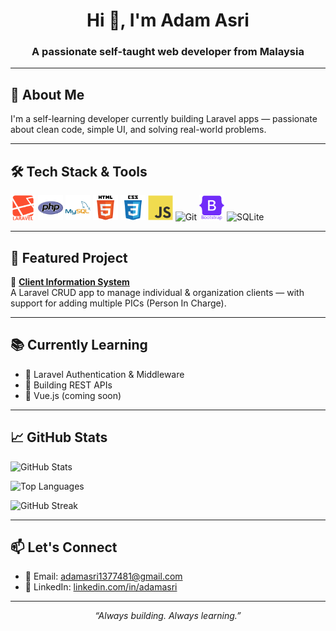 <h1 align="center">Hi 👋, I'm Adam Asri</h1>
<h3 align="center">A passionate self-taught web developer from Malaysia</h3>

---

## 🚀 About Me

I'm a self-learning developer currently building Laravel apps — passionate about clean code, simple UI, and solving real-world problems.

---

## 🛠️ Tech Stack & Tools

<p align="left">
  <img src="https://raw.githubusercontent.com/devicons/devicon/master/icons/laravel/laravel-plain-wordmark.svg" alt="Laravel" width="40" height="40"/> 
  <img src="https://raw.githubusercontent.com/devicons/devicon/master/icons/php/php-original.svg" alt="PHP" width="40" height="40"/> 
  <img src="https://raw.githubusercontent.com/devicons/devicon/master/icons/mysql/mysql-original-wordmark.svg" alt="MySQL" width="40" height="40"/> 
  <img src="https://raw.githubusercontent.com/devicons/devicon/master/icons/html5/html5-original-wordmark.svg" alt="HTML5" width="40" height="40"/> 
  <img src="https://raw.githubusercontent.com/devicons/devicon/master/icons/css3/css3-original-wordmark.svg" alt="CSS3" width="40" height="40"/> 
  <img src="https://raw.githubusercontent.com/devicons/devicon/master/icons/javascript/javascript-original.svg" alt="JavaScript" width="40" height="40"/> 
  <img src="https://www.vectorlogo.zone/logos/git-scm/git-scm-icon.svg" alt="Git" width="40" height="40"/> 
  <img src="https://raw.githubusercontent.com/devicons/devicon/master/icons/bootstrap/bootstrap-plain-wordmark.svg" alt="Bootstrap" width="40" height="40"/> 
  <img src="https://www.vectorlogo.zone/logos/sqlite/sqlite-icon.svg" alt="SQLite" width="40" height="40"/> 
</p>

---

## 📂 Featured Project

🔧 **[Client Information System](https://github.com/adamasri99/Client-Information)**  
A Laravel CRUD app to manage individual & organization clients — with support for adding multiple PICs (Person In Charge).

---

## 📚 Currently Learning

- 🔸 Laravel Authentication & Middleware  
- 🔸 Building REST APIs  
- 🔸 Vue.js (coming soon)

---

## 📈 GitHub Stats

<p align="left">
  <img src="https://github-readme-stats.vercel.app/api?username=adamasri99&show_icons=true&theme=tokyonight" alt="GitHub Stats" />
</p>

<p align="left">
  <img src="https://github-readme-stats.vercel.app/api/top-langs/?username=adamasri99&layout=compact&theme=tokyonight" alt="Top Languages" />
</p>

<p align="left">
  <img src="https://github-readme-streak-stats.herokuapp.com/?user=adamasri99&theme=tokyonight" alt="GitHub Streak" />
</p>

---

## 📫 Let's Connect

- 📧 Email: adamasri1377481@gmail.com  
- 💼 LinkedIn: [linkedin.com/in/adamasri](https://linkedin.com/in/adamasri)

---

<p align="center"><i>“Always building. Always learning.”</i></p>

